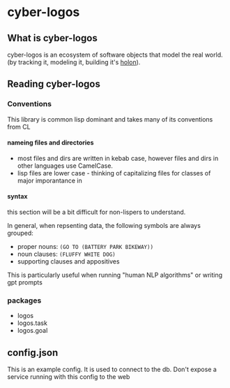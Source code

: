 # cyber-logos


## What is cyber-logos

cyber-logos
    is an ecosystem of
    software objects that
        model the real world.
        (by
            tracking it,
            modeling it,
            building it's [holon](https://en.wikipedia.org/wiki/Holon)).

## Reading cyber-logos

### Conventions
This library is common lisp dominant and takes many of its conventions from CL

#### nameing files and directories
- most files and dirs are written in kebab case, however files and dirs in other languages use CamelCase.
- lisp files are lower case - thinking of capitalizing files for classes of major imporantance in

#### syntax
this section will be a bit difficult for non-lispers to understand.

In general, when repsenting data, the following symbols are always grouped:
- proper nouns: `(GO TO (BATTERY PARK BIKEWAY))`
- noun clauses: `(FLUFFY WHITE DOG)`
- supporting clauses and appositives

This is particularly useful when running "human NLP algorithms" or writing gpt prompts


### packages
- logos
- logos.task
- logos.goal

## config.json
This is an example config.
It is used to connect to the db.
Don't expose a service running with this config to the web
